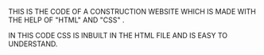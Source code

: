 THIS IS THE CODE OF A CONSTRUCTION WEBSITE WHICH IS MADE WITH THE HELP OF "HTML" AND "CSS" .

IN THIS CODE CSS IS INBUILT IN THE HTML FILE AND IS EASY TO UNDERSTAND.

